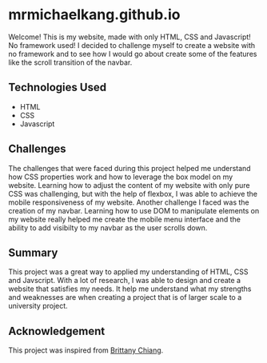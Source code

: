 # mrmichaelkang.github.io

Welcome! This is my website, made with only HTML, CSS and Javascript! No framework used! I decided to challenge myself to create a website with no framework and to see how I would go about create some of the features like the scroll transition of the navbar.

## Technologies Used
- HTML
- CSS
- Javascript

## Challenges
The challenges that were faced during this project helped me understand how CSS properties work and how to leverage the box model on my website. Learning how to adjust the content of my website with only pure CSS was challenging, but with the help of flexbox, I was able to achieve the mobile responsiveness of my website. Another challenge I faced was the creation of my navbar. Learning how to use DOM to manipulate elements on my website really helped me create the mobile menu interface and the ability to add visibilty to my navbar as the user scrolls down.

## Summary
This project was a great way to applied my understanding of HTML, CSS and Javscript. With a lot of research, I was able to design and create a website that satisfies my needs. It help me understand what my strengths and weaknesses are when creating a project that is of larger scale to a university project.

## Acknowledgement
This project was inspired from [Brittany Chiang](https://brittanychiang.com).
